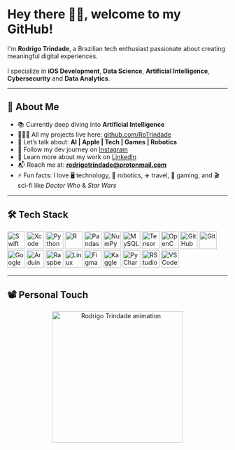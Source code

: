 <h1 align="left">Hey there 🖖🏻, welcome to my GitHub!</h1>

<p align="left">
  I'm <strong>Rodrigo Trindade</strong>, a Brazilian tech enthusiast passionate about creating meaningful digital experiences. <br><br>
  I specialize in <strong>iOS Development</strong>, <strong>Data Science</strong>, <strong>Artificial Intelligence</strong>, <strong>Cybersecurity</strong> and <strong>Data Analytics</strong>.
</p>

---

<h2 align="left">🧠 About Me</h2>

- 📚 Currently deep diving into **Artificial Intelligence**
- 👨🏻‍💻 All my projects live here: [github.com/RoTrindade](https://github.com/RoTrindade)
- 💬 Let’s talk about: **AI | Apple | Tech | Games | Robotics**
- 📸 Follow my dev journey on [Instagram](https://instagram.com/rtcodes)
- 💼 Learn more about my work on [LinkedIn](https://linkedin.com/in/rodrigotrindade)
- 📬 Reach me at: **rodrigotrindade@protonmail.com**
- ⚡ Fun facts: I love 🖥️ technology, 🤖 robotics, ✈️ travel, 👾 gaming, and 🎬 sci-fi like *Doctor Who* & *Star Wars*

---

<h2 align="left">🛠️ Tech Stack</h2>

<p align="left">
  <img src="https://cdn.jsdelivr.net/gh/devicons/devicon/icons/swift/swift-original.svg" height="40" alt="Swift"/>
  <img src="https://cdn.jsdelivr.net/gh/devicons/devicon/icons/xcode/xcode-original.svg" height="40" alt="Xcode"/>
  <img src="https://cdn.jsdelivr.net/gh/devicons/devicon/icons/python/python-original.svg" height="40" alt="Python"/>
  <img src="https://cdn.jsdelivr.net/gh/devicons/devicon/icons/r/r-original.svg" height="40" alt="R"/>
  <img src="https://cdn.jsdelivr.net/gh/devicons/devicon/icons/pandas/pandas-original.svg" height="40" alt="Pandas"/>
  <img src="https://cdn.jsdelivr.net/gh/devicons/devicon/icons/numpy/numpy-original.svg" height="40" alt="NumPy"/>
  <img src="https://cdn.jsdelivr.net/gh/devicons/devicon/icons/mysql/mysql-original.svg" height="40" alt="MySQL"/>
  <img src="https://cdn.jsdelivr.net/gh/devicons/devicon/icons/tensorflow/tensorflow-original.svg" height="40" alt="TensorFlow"/>
  <img src="https://cdn.jsdelivr.net/gh/devicons/devicon/icons/opencv/opencv-original.svg" height="40" alt="OpenCV"/>
  <img src="https://cdn.jsdelivr.net/gh/devicons/devicon/icons/github/github-original.svg" height="40" alt="GitHub"/>
  <img src="https://cdn.jsdelivr.net/gh/devicons/devicon/icons/git/git-original.svg" height="40" alt="Git"/>
  <img src="https://cdn.jsdelivr.net/gh/devicons/devicon/icons/googlecloud/googlecloud-original.svg" height="40" alt="Google Cloud"/>
  <img src="https://cdn.jsdelivr.net/gh/devicons/devicon/icons/arduino/arduino-original.svg" height="40" alt="Arduino"/>
  <img src="https://cdn.jsdelivr.net/gh/devicons/devicon/icons/raspberrypi/raspberrypi-original.svg" height="40" alt="Raspberry Pi"/>
  <img src="https://cdn.jsdelivr.net/gh/devicons/devicon/icons/linux/linux-original.svg" height="40" alt="Linux"/>
  <img src="https://cdn.jsdelivr.net/gh/devicons/devicon/icons/figma/figma-original.svg" height="40" alt="Figma"/>
  <img src="https://cdn.jsdelivr.net/gh/devicons/devicon/icons/kaggle/kaggle-original.svg" height="40" alt="Kaggle"/>
  <img src="https://cdn.jsdelivr.net/gh/devicons/devicon/icons/pycharm/pycharm-original.svg" height="40" alt="PyCharm"/>
  <img src="https://cdn.jsdelivr.net/gh/devicons/devicon/icons/rstudio/rstudio-original.svg" height="40" alt="RStudio"/>
  <img src="https://cdn.jsdelivr.net/gh/devicons/devicon/icons/vscode/vscode-original.svg" height="40" alt="VSCode"/>
</p>

---

<h2 align="left">📽️ Personal Touch</h2>

<p align="center">
  <img height="300" src="https://www.rodrigotrindade.dev/wp-content/uploads/2024/07/ceb11f58fa11f9b8c151cc3a4ce49b71-1.gif" alt="Rodrigo Trindade animation"/>
</p>
